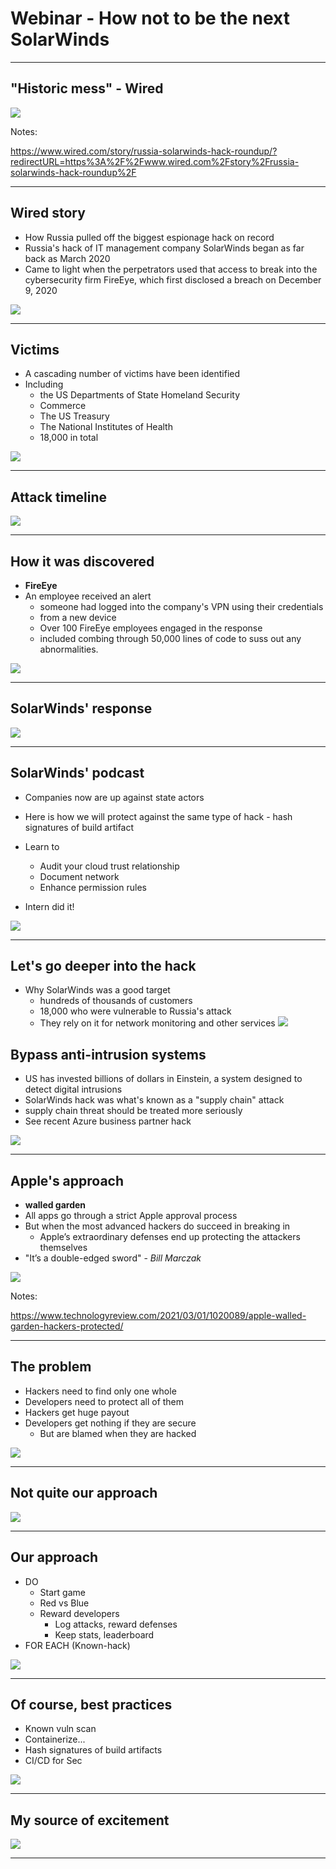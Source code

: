 # Webinar - How not to be the next SolarWinds

---

## "Historic mess" - Wired

![](../images/solarwinds.jpg)

Notes:

https://www.wired.com/story/russia-solarwinds-hack-roundup/?redirectURL=https%3A%2F%2Fwww.wired.com%2Fstory%2Frussia-solarwinds-hack-roundup%2F

---

## Wired story

* How Russia pulled off the biggest espionage hack on record
* Russia's hack of IT management company SolarWinds began as far back as March 2020
* Came to light when the perpetrators used that access to break into the cybersecurity firm FireEye, which first disclosed a breach on December 9, 2020

![](../images/pexels-pixabay-73869.jpg)

---

## Victims

* A cascading number of victims have been identified
* Including 
    * the US Departments of State Homeland Security
    * Commerce
    * The US Treasury
    * The National Institutes of Health
    * 18,000 in total
    
![](../images/pexels-photo-114108.jpeg)    

---
    
## Attack timeline 
![](../images/timeline.png)

---

## How it was discovered

* **FireEye**
* An employee received an alert
    * someone had logged into the company's VPN using their credentials
    * from a new device
    * Over 100 FireEye employees engaged in the response
    * included combing through 50,000 lines of code to suss out any abnormalities.
    
![](../images/pexels-black-ice-1314544.jpg)

---    

## SolarWinds' response

![](../images/solarwinds-podcast.png)

---
## SolarWinds' podcast

* Companies now are up against state actors
* Here is how we will protect against the same type of hack - hash signatures of build artifact    
* Learn to
    * Audit your cloud trust relationship
    * Document network
    * Enhance permission rules
    
* Intern did it!
    
![](../images/pexels-anders-kristensen-447570.jpg)

---

## Let's go deeper into the hack

* Why SolarWinds was a good target
    * hundreds of thousands of customers
    * 18,000 who were vulnerable to Russia's attack
    * They rely on it for network monitoring and other services
![](../images/pexels-clem-onojeghuo-375889.jpg)
    
## Bypass anti-intrusion systems

* US has invested billions of dollars in Einstein, a system designed to detect digital intrusions
* SolarWinds hack was what's known as a "supply chain" attack
* supply chain threat should be treated more seriously
* See recent Azure business partner hack

![](../images/pexels-photomix-company-226746.jpg)

---


## Apple's approach

* **walled garden**
* All apps go through a strict Apple approval process
* But when the most advanced hackers do succeed in breaking in
    * Apple’s extraordinary defenses end up protecting the attackers themselves
* "It’s a double-edged sword" - _Bill Marczak_
    
![](../images/pexels-mali-maeder-102104.jpg)

    
Notes:

https://www.technologyreview.com/2021/03/01/1020089/apple-walled-garden-hackers-protected/

---

## The problem

* Hackers need to find only one whole
* Developers need to protect all of them
* Hackers get huge payout
* Developers get nothing if they are secure
    * But are blamed when they are hacked
    
![](../images/pexels-rfstudio-3867211.jpg)

---
    
## Not quite our approach

![](../images/cyber.png)

---

## Our approach

* DO 
    * Start game
    * Red vs Blue
    * Reward developers
        * Log attacks, reward defenses
        * Keep stats, leaderboard
* FOR EACH (Known-hack)

![](../images/pexels-jeshootscom-442576.jpg)

---

## Of course, best practices

* Known vuln scan
* Containerize...
* Hash signatures of build artifacts
* CI/CD for Sec


![](../images/pexels-zen-chung-5745229.jpg)

---

## My source of excitement

![](../images/riskybiz.png)

---

